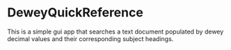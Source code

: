 # DeweyQuickReference
This is a simple gui app that searches a text document populated by dewey decimal values and their corresponding subject headings.
